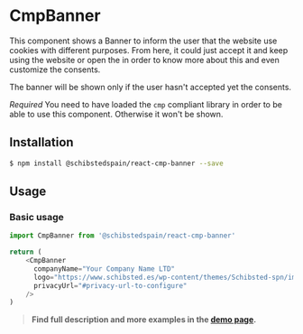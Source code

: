 # CmpBanner

This component shows a Banner to inform the user that the website use cookies with different purposes. From here, it could just accept it and keep using the website or open the <CmpModal> in order to know more about this and even customize the consents.

The banner will be shown only if the user hasn't accepted yet the consents.

*Required* You need to have loaded the `cmp` compliant library in order to be able to use this component. Otherwise it won't be shown.

## Installation

```sh
$ npm install @schibstedspain/react-cmp-banner --save
```

## Usage

### Basic usage
```js
import CmpBanner from '@schibstedspain/react-cmp-banner'

return (
    <CmpBanner
      companyName="Your Company Name LTD"
      logo="https://www.schibsted.es/wp-content/themes/Schibsted-spn/img/logo.png"
      privacyUrl="#privacy-url-to-configure"
    />
)
```


> **Find full description and more examples in the [demo page](http://sui-components.now.sh/workbench/cmp/banner/demo).**